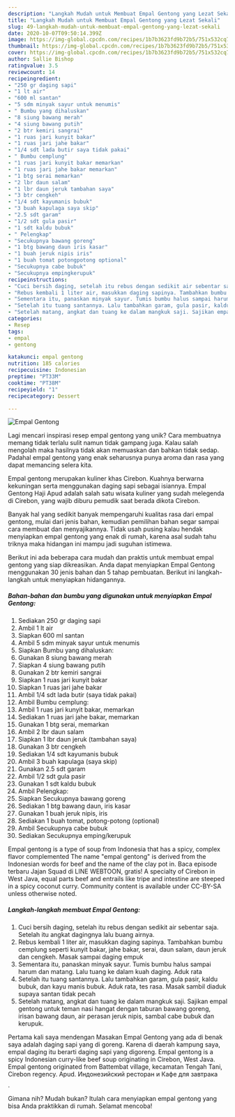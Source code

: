 ```yaml
---
description: "Langkah Mudah untuk Membuat Empal Gentong yang Lezat Sekali"
title: "Langkah Mudah untuk Membuat Empal Gentong yang Lezat Sekali"
slug: 49-langkah-mudah-untuk-membuat-empal-gentong-yang-lezat-sekali
date: 2020-10-07T09:50:14.399Z
image: https://img-global.cpcdn.com/recipes/1b7b3623fd9b72b5/751x532cq70/empal-gentong-foto-resep-utama.jpg
thumbnail: https://img-global.cpcdn.com/recipes/1b7b3623fd9b72b5/751x532cq70/empal-gentong-foto-resep-utama.jpg
cover: https://img-global.cpcdn.com/recipes/1b7b3623fd9b72b5/751x532cq70/empal-gentong-foto-resep-utama.jpg
author: Sallie Bishop
ratingvalue: 3.5
reviewcount: 14
recipeingredient:
- "250 gr daging sapi"
- "1 lt air"
- "600 ml santan"
- "5 sdm minyak sayur untuk menumis"
- " Bumbu yang dihaluskan"
- "8 siung bawang merah"
- "4 siung bawang putih"
- "2 btr kemiri sangrai"
- "1 ruas jari kunyit bakar"
- "1 ruas jari jahe bakar"
- "1/4 sdt lada butir saya tidak pakai"
- " Bumbu cemplung"
- "1 ruas jari kunyit bakar memarkan"
- "1 ruas jari jahe bakar memarkan"
- "1 btg serai memarkan"
- "2 lbr daun salam"
- "1 lbr daun jeruk tambahan saya"
- "3 btr cengkeh"
- "1/4 sdt kayumanis bubuk"
- "3 buah kapulaga saya skip"
- "2.5 sdt garam"
- "1/2 sdt gula pasir"
- "1 sdt kaldu bubuk"
- " Pelengkap"
- "Secukupnya bawang goreng"
- "1 btg bawang daun iris kasar"
- "1 buah jeruk nipis iris"
- "1 buah tomat potongpotong optional"
- "Secukupnya cabe bubuk"
- "Secukupnya empingkerupuk"
recipeinstructions:
- "Cuci bersih daging, setelah itu rebus dengan sedikit air sebentar saja. Setelah itu angkat dagingnya lalu buang airnya."
- "Rebus kembali 1 liter air, masukkan daging sapinya. Tambahkan bumbu cemplung seperti kunyit bakar, jahe bakar, serai, daun salam, daun jeruk dan cengkeh. Masak sampai daging empuk"
- "Sementara itu, panaskan minyak sayur. Tumis bumbu halus sampai harum dan matang. Lalu tuang ke dalam kuah daging. Aduk rata"
- "Setelah itu tuang santannya. Lalu tambahkan garam, gula pasir, kaldu bubuk, dan kayu manis bubuk. Aduk rata, tes rasa. Masak sambil diaduk supaya santan tidak pecah"
- "Setelah matang, angkat dan tuang ke dalam mangkuk saji. Sajikan empal gentong untuk teman nasi hangat dengan taburan bawang goreng, irisan bawang daun, air perasan jeruk nipis, sambal cabe bubuk dan kerupuk."
categories:
- Resep
tags:
- empal
- gentong

katakunci: empal gentong 
nutrition: 185 calories
recipecuisine: Indonesian
preptime: "PT33M"
cooktime: "PT38M"
recipeyield: "1"
recipecategory: Dessert

---
```



![Empal Gentong](https://img-global.cpcdn.com/recipes/1b7b3623fd9b72b5/751x532cq70/empal-gentong-foto-resep-utama.jpg)

Lagi mencari inspirasi resep empal gentong yang unik? Cara membuatnya memang tidak terlalu sulit namun tidak gampang juga. Kalau salah mengolah maka hasilnya tidak akan memuaskan dan bahkan tidak sedap. Padahal empal gentong yang enak seharusnya punya aroma dan rasa yang dapat memancing selera kita.

Empal gentong merupakan kuliner khas Cirebon. Kuahnya berwarna kekuningan serta menggunakan daging sapi sebagai isiannya. Empal Gentong Haji Apud adalah salah satu wisata kuliner yang sudah melegenda di Cirebon, yang wajib diburu pemudik saat berada dikota Cirebon.

Banyak hal yang sedikit banyak mempengaruhi kualitas rasa dari empal gentong, mulai dari jenis bahan, kemudian pemilihan bahan segar sampai cara membuat dan menyajikannya. Tidak usah pusing kalau hendak menyiapkan empal gentong yang enak di rumah, karena asal sudah tahu triknya maka hidangan ini mampu jadi suguhan istimewa.


Berikut ini ada beberapa cara mudah dan praktis untuk membuat empal gentong yang siap dikreasikan. Anda dapat menyiapkan Empal Gentong menggunakan 30 jenis bahan dan 5 tahap pembuatan. Berikut ini langkah-langkah untuk menyiapkan hidangannya.

<!--inarticleads1-->

##### Bahan-bahan dan bumbu yang digunakan untuk menyiapkan Empal Gentong:

1. Sediakan 250 gr daging sapi
1. Ambil 1 lt air
1. Siapkan 600 ml santan
1. Ambil 5 sdm minyak sayur untuk menumis
1. Siapkan  Bumbu yang dihaluskan:
1. Gunakan 8 siung bawang merah
1. Siapkan 4 siung bawang putih
1. Gunakan 2 btr kemiri sangrai
1. Siapkan 1 ruas jari kunyit bakar
1. Siapkan 1 ruas jari jahe bakar
1. Ambil 1/4 sdt lada butir (saya tidak pakai)
1. Ambil  Bumbu cemplung:
1. Ambil 1 ruas jari kunyit bakar, memarkan
1. Sediakan 1 ruas jari jahe bakar, memarkan
1. Gunakan 1 btg serai, memarkan
1. Ambil 2 lbr daun salam
1. Siapkan 1 lbr daun jeruk (tambahan saya)
1. Gunakan 3 btr cengkeh
1. Sediakan 1/4 sdt kayumanis bubuk
1. Ambil 3 buah kapulaga (saya skip)
1. Gunakan 2.5 sdt garam
1. Ambil 1/2 sdt gula pasir
1. Gunakan 1 sdt kaldu bubuk
1. Ambil  Pelengkap:
1. Siapkan Secukupnya bawang goreng
1. Sediakan 1 btg bawang daun, iris kasar
1. Gunakan 1 buah jeruk nipis, iris
1. Sediakan 1 buah tomat, potong-potong (optional)
1. Ambil Secukupnya cabe bubuk
1. Sediakan Secukupnya emping/kerupuk


Empal gentong is a type of soup from Indonesia that has a spicy, complex flavor complemented The name &#34;empal gentong&#34; is derived from the Indonesian words for beef and the name of the clay pot in. Baca episode terbaru Jajan Squad di LINE WEBTOON, gratis! A specialty of Cirebon in West Java, equal parts beef and entrails like tripe and intestine are steeped in a spicy coconut curry. Community content is available under CC-BY-SA unless otherwise noted. 

<!--inarticleads2-->

##### Langkah-langkah membuat Empal Gentong:

1. Cuci bersih daging, setelah itu rebus dengan sedikit air sebentar saja. Setelah itu angkat dagingnya lalu buang airnya.
1. Rebus kembali 1 liter air, masukkan daging sapinya. Tambahkan bumbu cemplung seperti kunyit bakar, jahe bakar, serai, daun salam, daun jeruk dan cengkeh. Masak sampai daging empuk
1. Sementara itu, panaskan minyak sayur. Tumis bumbu halus sampai harum dan matang. Lalu tuang ke dalam kuah daging. Aduk rata
1. Setelah itu tuang santannya. Lalu tambahkan garam, gula pasir, kaldu bubuk, dan kayu manis bubuk. Aduk rata, tes rasa. Masak sambil diaduk supaya santan tidak pecah
1. Setelah matang, angkat dan tuang ke dalam mangkuk saji. Sajikan empal gentong untuk teman nasi hangat dengan taburan bawang goreng, irisan bawang daun, air perasan jeruk nipis, sambal cabe bubuk dan kerupuk.


Pertama kali saya mendengan Masakan Empal Gentong yang ada di benak saya adalah daging sapi yang di goreng. Karena di daerah kampung saya, empal daging itu berarti daging sapi yang digoreng. Empal gentong is a spicy Indonesian curry-like beef soup originating in Cirebon, West Java. Empal gentong originated from Battembat village, kecamatan Tengah Tani, Cirebon regency. Apud. Индонезийский ресторан и Кафе для завтрака$$$$. 

Gimana nih? Mudah bukan? Itulah cara menyiapkan empal gentong yang bisa Anda praktikkan di rumah. Selamat mencoba!
